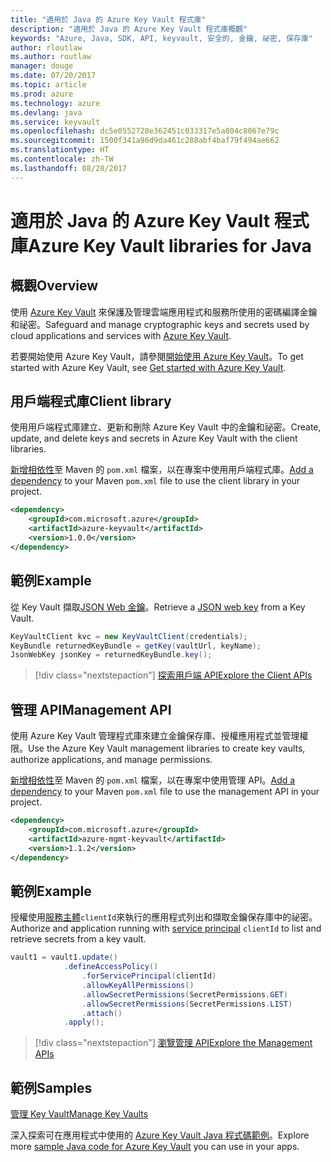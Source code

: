 ```yaml
---
title: "適用於 Java 的 Azure Key Vault 程式庫"
description: "適用於 Java 的 Azure Key Vault 程式庫概觀"
keywords: "Azure, Java, SDK, API, keyvault, 安全的, 金鑰, 祕密, 保存庫"
author: rloutlaw
ms.author: routlaw
manager: douge
ms.date: 07/20/2017
ms.topic: article
ms.prod: azure
ms.technology: azure
ms.devlang: java
ms.service: keyvault
ms.openlocfilehash: dc5e0552728e362451c033317e5a804c8067e79c
ms.sourcegitcommit: 1500f341a96d9da461c288abf4baf79f494ae662
ms.translationtype: HT
ms.contentlocale: zh-TW
ms.lasthandoff: 08/28/2017
---
```

# <a name="azure-key-vault-libraries-for-java"></a><span data-ttu-id="43048-104">適用於 Java 的 Azure Key Vault 程式庫</span><span class="sxs-lookup"><span data-stu-id="43048-104">Azure Key Vault libraries for Java</span></span>

## <a name="overview"></a><span data-ttu-id="43048-105">概觀</span><span class="sxs-lookup"><span data-stu-id="43048-105">Overview</span></span>

<span data-ttu-id="43048-106">使用 [Azure Key Vault](/azure/key-vault/) 來保護及管理雲端應用程式和服務所使用的密碼編譯金鑰和祕密。</span><span class="sxs-lookup"><span data-stu-id="43048-106">Safeguard and manage cryptographic keys and secrets used by cloud applications and services with [Azure Key Vault](/azure/key-vault/).</span></span>

<span data-ttu-id="43048-107">若要開始使用 Azure Key Vault，請參閱[開始使用 Azure Key Vault](/azure/key-vault/key-vault-get-started)。</span><span class="sxs-lookup"><span data-stu-id="43048-107">To get started with Azure Key Vault, see [Get started with Azure Key Vault](/azure/key-vault/key-vault-get-started).</span></span>

## <a name="client-library"></a><span data-ttu-id="43048-108">用戶端程式庫</span><span class="sxs-lookup"><span data-stu-id="43048-108">Client library</span></span>

<span data-ttu-id="43048-109">使用用戶端程式庫建立、更新和刪除 Azure Key Vault 中的金鑰和祕密。</span><span class="sxs-lookup"><span data-stu-id="43048-109">Create, update, and delete keys and secrets in Azure Key Vault with the client libraries.</span></span>

<span data-ttu-id="43048-110">[新增相依性](https://maven.apache.org/guides/getting-started/index.html#How_do_I_use_external_dependencies)至 Maven 的 `pom.xml` 檔案，以在專案中使用用戶端程式庫。</span><span class="sxs-lookup"><span data-stu-id="43048-110">[Add a dependency](https://maven.apache.org/guides/getting-started/index.html#How_do_I_use_external_dependencies) to your Maven `pom.xml` file to use the client library in your project.</span></span>  

```XML
<dependency>
    <groupId>com.microsoft.azure</groupId>
    <artifactId>azure-keyvault</artifactId>
    <version>1.0.0</version>
</dependency>
```   

## <a name="example"></a><span data-ttu-id="43048-111">範例</span><span class="sxs-lookup"><span data-stu-id="43048-111">Example</span></span>

<span data-ttu-id="43048-112">從 Key Vault 擷取[JSON Web 金鑰](https://tools.ietf.org/html/draft-ietf-jose-json-web-key-18)。</span><span class="sxs-lookup"><span data-stu-id="43048-112">Retrieve a [JSON web key](https://tools.ietf.org/html/draft-ietf-jose-json-web-key-18) from a Key Vault.</span></span>

```java
KeyVaultClient kvc = new KeyVaultClient(credentials);
KeyBundle returnedKeyBundle = getKey(vaultUrl, keyName);
JsonWebKey jsonKey = returnedKeyBundle.key();
```

> [!div class="nextstepaction"]
> [<span data-ttu-id="43048-113">探索用戶端 API</span><span class="sxs-lookup"><span data-stu-id="43048-113">Explore the Client APIs</span></span>](/java/api/overview/azure/keyvault/clientlibrary)


## <a name="management-api"></a><span data-ttu-id="43048-114">管理 API</span><span class="sxs-lookup"><span data-stu-id="43048-114">Management API</span></span>

<span data-ttu-id="43048-115">使用 Azure Key Vault 管理程式庫來建立金鑰保存庫、授權應用程式並管理權限。</span><span class="sxs-lookup"><span data-stu-id="43048-115">Use the Azure Key Vault management libraries to create key vaults, authorize applications, and manage permissions.</span></span> 

<span data-ttu-id="43048-116">[新增相依性](https://maven.apache.org/guides/getting-started/index.html#How_do_I_use_external_dependencies)至 Maven 的 `pom.xml` 檔案，以在專案中使用管理 API。</span><span class="sxs-lookup"><span data-stu-id="43048-116">[Add a dependency](https://maven.apache.org/guides/getting-started/index.html#How_do_I_use_external_dependencies) to your Maven `pom.xml` file to use the management API in your project.</span></span>  

```XML
<dependency>
    <groupId>com.microsoft.azure</groupId>
    <artifactId>azure-mgmt-keyvault</artifactId>
    <version>1.1.2</version>
</dependency>
```

## <a name="example"></a><span data-ttu-id="43048-117">範例</span><span class="sxs-lookup"><span data-stu-id="43048-117">Example</span></span>

<span data-ttu-id="43048-118">授權使用[服務主體](/azure/azure-resource-manager/resource-group-create-service-principal-portal)`clientId`來執行的應用程式列出和擷取金鑰保存庫中的祕密。</span><span class="sxs-lookup"><span data-stu-id="43048-118">Authorize and application running with [service principal](/azure/azure-resource-manager/resource-group-create-service-principal-portal) `clientId` to list and retrieve secrets from a key vault.</span></span> 

```java
vault1 = vault1.update()
            .defineAccessPolicy()
                .forServicePrincipal(clientId)
                .allowKeyAllPermissions()
                .allowSecretPermissions(SecretPermissions.GET)
                .allowSecretPermissions(SecretPermissions.LIST)
                .attach()
            .apply();
```

> [!div class="nextstepaction"]
> [<span data-ttu-id="43048-119">瀏覽管理 API</span><span class="sxs-lookup"><span data-stu-id="43048-119">Explore the Management APIs</span></span>](/java/api/overview/azure/keyvault/managementapi)


## <a name="samples"></a><span data-ttu-id="43048-120">範例</span><span class="sxs-lookup"><span data-stu-id="43048-120">Samples</span></span>

<span data-ttu-id="43048-121">[管理 Key Vault][1]</span><span class="sxs-lookup"><span data-stu-id="43048-121">[Manage Key Vaults][1]</span></span>   

[1]: https://github.com/Azure-Samples/key-vault-java-manage-key-vaults

<span data-ttu-id="43048-122">深入探索可在應用程式中使用的 [Azure Key Vault Java 程式碼範例](https://azure.microsoft.com/resources/samples/?platform=java&term=key+vault)。</span><span class="sxs-lookup"><span data-stu-id="43048-122">Explore more [sample Java code for Azure Key Vault](https://azure.microsoft.com/resources/samples/?platform=java&term=key+vault) you can use in your apps.</span></span>
